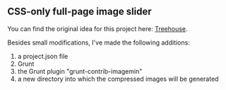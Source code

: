 ## CSS-only full-page image slider

You can find the original idea for this project here: [Treehouse](https://teamtreehouse.com/library/create-a-fullscreen-slider-with-css).

Besides small modifications, I've made the following additions:

1. a project.json file
2. Grunt
3. the Grunt plugin "grunt-contrib-imagemin"
4. a new directory into which the compressed images will be generated

<!-- **request**: If anyone knows why this README file is not displaying the ordered list above properly, please let me know! -->
